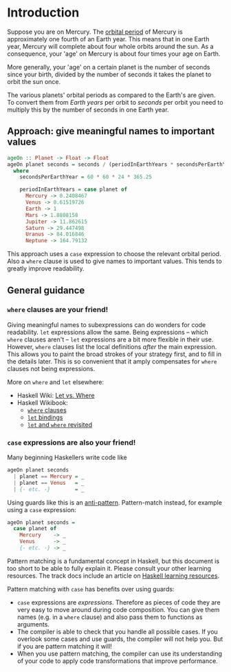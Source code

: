 # Introduction

Suppose you are on Mercury.
The [orbital period][wikipedia-orbital-period] of Mercury is approximately one fourth of an Earth year.
This means that in one Earth year, Mercury will complete about four whole orbits around the sun.
As a consequence, your 'age' on Mercury is about four times your age on Earth.

More generally, your 'age' on a certain planet is the number of seconds since your birth, divided by the number of seconds it takes the planet to orbit the sun once.

The various planets' orbital periods as compared to the Earth's are given.
To convert them from _Earth years_ per orbit to _seconds_ per orbit you need to multiply this by the number of seconds in one Earth year.


## Approach: give meaningful names to important values

```haskell
ageOn :: Planet -> Float -> Float
ageOn planet seconds = seconds / (periodInEarthYears * secondsPerEarthYear)
  where
    secondsPerEarthYear = 60 * 60 * 24 * 365.25

    periodInEarthYears = case planet of
      Mercury -> 0.2408467
      Venus -> 0.61519726
      Earth -> 1
      Mars -> 1.8808158
      Jupiter -> 11.862615
      Saturn -> 29.447498
      Uranus -> 84.016846
      Neptune -> 164.79132
```

This approach uses a `case` expression to choose the relevant orbital period.
Also a `where` clause is used to give names to important values.
This tends to greatly improve readability.


## General guidance

### `where` clauses are your friend!

Giving meaningful names to subexpressions can do wonders for code readability.
`let` expressions allow the same.
Being expressions &ndash; which `where` clauses aren't &ndash; `let` expressions are a bit more flexible in their use.
However, `where` clauses list the local definitions _after_ the main expression.
This allows you to paint the broad strokes of your strategy first, and to fill in the details later.
This is so convenient that it amply compensates for `where` clauses not being expressions.

More on `where` and `let` elsewhere:

- Haskell Wiki: [Let vs. Where][haskellwiki-let-vs-where]
- Haskell Wikibook:
  - [`where` clauses][wikibook-where]
  - [`let` bindings][wikibook-let]
  - [`let` and `where` revisited][wikibook-let-vs-where]


### `case` expressions are also your friend!

Many beginning Haskellers write code like

```haskell
ageOn planet seconds
  | planet == Mercury = _
  | planet == Venus   = _
  | {- etc. -}        = _
```

Using guards like this is an [anti-pattern][wikipedia-anti-pattern].
Pattern-match instead, for example using a `case` expression:

```haskell
ageOn planet seconds =
  case planet of
    Mercury    -> _
    Venus      -> _
    {- etc. -} -> _
```

Pattern matching is a fundamental concept in Haskell, but this document is too short to be able to fully explain it.
Please consult your other learning resources.
The track docs include an article on [Haskell learning resources][learning-resources].

Pattern matching with `case` has benefits over using guards:

- `case` expressions are _expressions_.
  Therefore as pieces of code they are very easy to move around during code composition.
  You can give them names (e.g. in a `where` clause) and also pass them to functions as arguments.
- The compiler is able to check that you handle all possible cases.
  If you overlook some cases and use guards, the compiler will not help you.
  But if you are pattern matching it will!
- When you use pattern matching, the compiler can use its understanding of your code to apply code transformations that improve performance.


[learning-resources]:
    https://exercism.org/docs/tracks/haskell/learning
    "How to learn Haskell"


[haskellwiki-let-vs-where]:
    https://wiki.haskell.org/Let_vs._Where
    "Haskell Wiki: Let vs. Where"
[wikibook-let-vs-where]:
    https://en.wikibooks.org/wiki/Haskell/More_on_functions#let_and_where_revisited
    "Haskell Wikibook: let and where revisited"
[wikibook-let]:
    https://en.wikibooks.org/wiki/Haskell/Next_steps#let_bindings
    "Haskell Wikibook: let bindings"
[wikibook-where]:
    https://en.wikibooks.org/wiki/Haskell/Variables_and_functions#where_clauses
    "Haskell Wikibook: where clauses"
[wikipedia-anti-pattern]:
    https://en.wikipedia.org/wiki/Anti-pattern
    "Wikipedia: Anti-pattern"
[wikipedia-orbital-period]:
    https://en.wikipedia.org/wiki/Orbital_period
    "Wikipedia: Orbital period"
